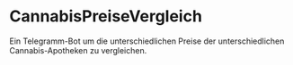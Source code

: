 # CannabisPreiseVergleich
Ein Telegramm-Bot um die unterschiedlichen Preise der unterschiedlichen Cannabis-Apotheken zu vergleichen.
